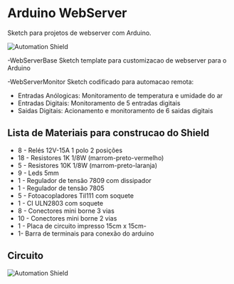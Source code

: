# Arduino WebServer

Sketch para projetos de webserver com Arduino.

![Automation Shield](http://2.bp.blogspot.com/-vpelax3SbG0/TzmbquwE20I/AAAAAAAAAJM/MYi4NBYZEZE/s640/DSCF4515.JPG)

-WebServerBase
Sketch template para customizacao de webserver para o Arduino


-WebServerMonitor
Sketch codificado para automacao remota:
- Entradas Anólogicas: Monitoramento de temperatura e umidade do ar
- Entradas Digitais: Monitoramento de 5 entradas digitais
- Saidas Digitais: Acionamento e monitoramento de 6 saidas digitais


## Lista de Materiais para construcao do Shield
- 8 - Relés 12V-15A 1 polo 2 posições
- 18 - Resistores 1K  1/8W (marrom-preto-vermelho)
- 5 - Resistores 10K  1/8W (marrom-preto-laranja)
- 9 - Leds 5mm
- 1 - Regulador de tensão 7809 com dissipador
- 1 - Regulador de tensão 7805
- 5 - Fotoacopladores Til111 com soquete
- 1 - CI ULN2803 com soquete
- 8 - Conectores mini  borne 3 vias
- 10 - Conectores mini borne 2 vias
- 1 - Placa de circuito impresso 15cm x 15cm-
- 1- Barra de terminais para conexão do arduino


## Circuito
![Automation Shield](http://2.bp.blogspot.com/-YWAVEmwExPg/TzmYZWKSw6I/AAAAAAAAAI0/S9Fm621uv2M/s640/Circuito.png)


